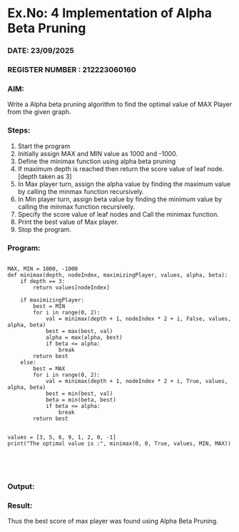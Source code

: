 # Ex.No: 4   Implementation of Alpha Beta Pruning 
### DATE:  23/09/2025                                                                          
### REGISTER NUMBER : 212223060160
### AIM: 
Write a Alpha beta pruning algorithm to find the optimal value of MAX Player from the given graph.
### Steps:
1. Start the program
2. Initially  assign MAX and MIN value as 1000 and -1000.
3.  Define the minimax function  using alpha beta pruning
4.  If maximum depth is reached then return the score value of leaf node. [depth taken as 3]
5.  In Max player turn, assign the alpha value by finding the maximum value by calling the minmax function recursively.
6.  In Min player turn, assign beta value by finding the minimum value by calling the minmax function recursively.
7.  Specify the score value of leaf nodes and Call the minimax function.
8.  Print the best value of Max player.
9.  Stop the program. 

### Program:
```

MAX, MIN = 1000, -1000
def minimax(depth, nodeIndex, maximizingPlayer, values, alpha, beta):
    if depth == 3:
        return values[nodeIndex]

    if maximizingPlayer:
        best = MIN
        for i in range(0, 2):
            val = minimax(depth + 1, nodeIndex * 2 + i, False, values, alpha, beta)
            best = max(best, val)
            alpha = max(alpha, best)
            if beta <= alpha:
                break
        return best
    else:
        best = MAX
        for i in range(0, 2):
            val = minimax(depth + 1, nodeIndex * 2 + i, True, values, alpha, beta)
            best = min(best, val)
            beta = min(beta, best)
            if beta <= alpha:
                break
        return best


values = [3, 5, 6, 9, 1, 2, 0, -1]
print("The optimal value is :", minimax(0, 0, True, values, MIN, MAX))





```











### Output:



### Result:
Thus the best score of max player was found using Alpha Beta Pruning.

